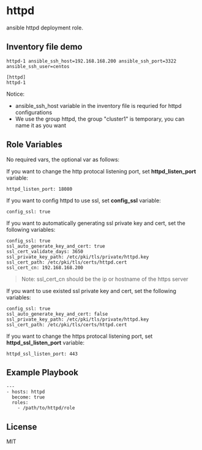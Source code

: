 httpd
==============

ansible httpd deployment role.


Inventory file demo
-------------------

```
httpd-1 ansible_ssh_host=192.168.168.200 ansible_ssh_port=3322 ansible_ssh_user=centos

[httpd]
httpd-1
```

Notice:

* ansible_ssh_host variable in the inventory file is requried for httpd configurations
* We use the group httpd, the group "cluster1" is temporary, you can name it as you want


Role Variables
--------------
No required vars, the optional var as follows:


If you want to change the http protocal listening port, set **httpd_listen_port** variable:

```
httpd_listen_port: 18080
```

If you want to config httpd to use ssl, set **config_ssl** variable:

```
config_ssl: true
```

If you want to automatically generating ssl private key and cert, set the following variables:

```
config_ssl: true
ssl_auto_generate_key_and_cert: true
ssl_cert_validate_days: 3650
ssl_private_key_path: /etc/pki/tls/private/httpd.key
ssl_cert_path: /etc/pki/tls/certs/httpd.cert
ssl_cert_cn: 192.168.168.200
```

> Note: ssl_cert_cn should be the ip or hostname of the https server


If you want to use existed ssl private key and cert, set the following variables:

```
config_ssl: true
ssl_auto_generate_key_and_cert: false
ssl_private_key_path: /etc/pki/tls/private/httpd.key
ssl_cert_path: /etc/pki/tls/certs/httpd.cert
```


If you want to change the https protocal listening port, set **httpd_ssl_listen_port** variable:

```
httpd_ssl_listen_port: 443
```


Example Playbook
----------------

```
---
- hosts: httpd
  become: true
  roles:
    - /path/to/httpd/role
```


License
-------

MIT

